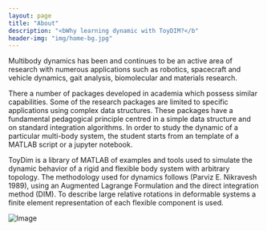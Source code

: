 ```yaml
---
layout: page
title: "About"
description: "<bWhy learning dynamic with ToyDIM?</b"
header-img: "img/home-bg.jpg"
---
```


Multibody dynamics has been and continues to be an active area of research with numerous applications such
as robotics, spacecraft and vehicle dynamics, gait analysis, biomolecular and materials research.

There a number of packages developed in academia which possess similar capabilities. Some of the research packages are limited to specific applications using complex data structures. These packages have a fundamental pedagogical principle centred in a simple data structure  and on standard integration algorithms. In order to study the dynamic of a particular multi-body system, the student starts from an template of a MATLAB script or a jupyter notebook.

ToyDim is a library of MATLAB of examples and tools used to simulate the dynamic behavior of a rigid and flexible body system with arbitrary topology. The methodology used for dynamics follows (Parviz E. Nikravesh 1989), using an Augmented Lagrange Formulation and the direct integration method (DIM). To describe large relative rotations in deformable systems a finite element representation of each flexible component is used.

![Image](../img/deformablemesh.png)
